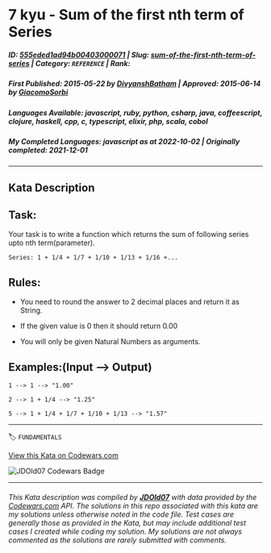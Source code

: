 # 7 kyu - Sum of the first nth term of Series

##### **ID**: [555eded1ad94b00403000071](https://www.codewars.com/kata/555eded1ad94b00403000071) | **Slug**: [sum-of-the-first-nth-term-of-series](https://www.codewars.com/kata/555eded1ad94b00403000071) | **Category**: `REFERENCE` | **Rank**: <span style="color:white">7 kyu</span>

##### **First Published**: 2015-05-22 ***by*** [DivyanshBatham](https://www.codewars.com/users/DivyanshBatham) | **Approved**: 2015-06-14 ***by*** [GiacomoSorbi](https://www.codewars.com/users/GiacomoSorbi)

##### **Languages Available**: javascript, ruby, python, csharp, java, coffeescript, clojure, haskell, cpp, c, typescript, elixir, php, scala, cobol

##### **My Completed Languages**: javascript ***as at*** 2022-10-02 | **Originally completed**: 2021-12-01

---

## Kata Description


## Task:



Your task is to write a function which returns the sum of following series upto nth term(parameter).



    Series: 1 + 1/4 + 1/7 + 1/10 + 1/13 + 1/16 +...

 

## Rules:

 

* You need to round the answer to 2 decimal places and return it as String.



* If the given value is 0 then it should return 0.00



* You will only be given Natural Numbers as arguments.



## Examples:(Input --> Output)



    1 --> 1 --> "1.00"

    2 --> 1 + 1/4 --> "1.25"

    5 --> 1 + 1/4 + 1/7 + 1/10 + 1/13 --> "1.57"



---


🏷 `FUNDAMENTALS`


[View this Kata on Codewars.com](https://www.codewars.com/kata/555eded1ad94b00403000071)

![](https://www.codewars.com/users/jdold07/badges/large "JDOld07 Codewars Badge")

---

###### *This Kata description was compiled by [**JDOld07**](https://tpstech.dev) with data provided by the [Codewars.com](https://www.codewars.com) API.  The solutions in this repo associated with this kata are my solutions unless otherwise noted in the code file.  Test cases are generally those as provided in the Kata, but may include additional test cases I created while coding my solution.  My solutions are not always commented as the solutions are rarely submitted with comments.*
